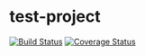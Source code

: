 # test-project

[![Build Status](https://travis-ci.org/Andrei0401/test-project.svg?branch=master)](https://travis-ci.org/Andrei0401/test-project)
[![Coverage Status](https://coveralls.io/repos/github/Andrei0401/ColReorder/badge.svg?branch=master)](https://coveralls.io/github/Andrei0401/ColReorder?branch=master)
